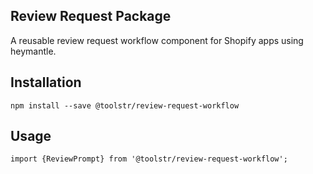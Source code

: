 ## Review Request Package

A reusable review request workflow component for Shopify apps using heymantle.

## Installation

`npm install --save @toolstr/review-request-workflow`

## Usage

`import {ReviewPrompt} from '@toolstr/review-request-workflow';`
